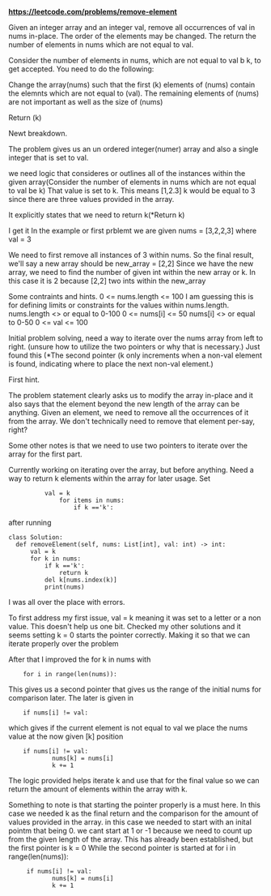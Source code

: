 **https://leetcode.com/problems/remove-element**


Given an integer array and an integer val, remove all occurrences of val in nums in-place. The order of the elements may be changed. The return
the number of elements in nums which are not equal to val.

Consider the number of elements in nums, which are not equal to val b k, to get accepted. You need to do the following:

Change the array(nums) such that the first (k) elements of (nums) contain the elemnts which are not equal to (val). The remaining elements of (nums) are not important as well as the size of (nums)

Return (k)


Newt breakdown. 

The problem gives us an un ordered integer(numer) array and also a single integer that is set to val.

we need logic that consideres or outlines all of the instances within the given array(Consider the number of elements in nums which are
not equal to val be k) That value is set to k. This means [1,2.3] k would be equal to 3 since there are three values provided in the array.

It explicitly states that we need to return k(*Return k)


I get it 
In the example or first prblemt we are given nums = [3,2,2,3]  where val = 3

We need to first remove all instances of 3 within nums. So the final result, we'll say a new array should be new_array = [2,2] 
Since we have the new array, we need to find the number of given int within the new array or k.
In this case it is 2 because [2,2] two ints within the new_array

Some contraints and hints.
0 <= nums.length <= 100 I am guessing this is for defining limits or constraints for the values within nums.length. nums.length <> or equal to 0-100
0 <= nums[i] <= 50 nums[i] <> or equal to 0-50
0 <= val <= 100

Initial problem solving, need a way to iterate over the nums array from left to right. (unsure how to utilize the two pointers or why that is necessary.)
Just found this (*The second pointer (k only increments when a non-val element is found, indicating where to place the next non-val element.) 

First hint.

The problem statement clearly asks us to modify the array in-place and it also says that the element beyond the new length of the array can be anything. Given an element, we need to remove all the occurrences of it from the array. We don't technically need to remove that element per-say, right?

Some other notes is that we need to use two pointers to iterate over the array for the first part.

Currently working on iterating over the array, but before anything. Need a way to return k elements within the array for later usage.
Set

              val = k
                  for items in nums:
                      if k =='k':

after running 

    class Solution:
      def removeElement(self, nums: List[int], val: int) -> int:
          val = k
          for k in nums:
              if k =='k':
                  return k
              del k[nums.index(k)]
              print(nums)

I was all over the place with errors. 

To first address my first issue, val =  k meaning it was set to a letter or a non value.
This doesn't help us one bit. Checked my other solutions and it seems setting k = 0 starts the pointer correctly. Making it so that we can iterate
properly over the problem

After that I improved the for k in nums with 


		for i in range(len(nums)): 

This gives us a second pointer that gives us the range of the initial nums for comparison later.
The later is given in 

		if nums[i] != val: 

which gives if the current element is not equal to val we place the nums value at the now given [k] position


		if nums[i] != val:       
                nums[k] = nums[i]   
                k += 1

The logic provided helps iterate k and use that for the final value so we can return the amount of elements within the array with k. 

Something to note is that starting the pointer properly is a must here.
In this case we needed k as the final return and the comparison for the amount of values provided in the array.
in this case we needed to start with an inital pointm that being 0. we cant start at 1 or -1 because we need to count up from the given length of the array.
This has already been established, but the first pointer is k = 0 While the second pointer is started at for i in range(len(nums)):
           

		 if nums[i] != val:      
                nums[k] = nums[i]    
                k += 1 





